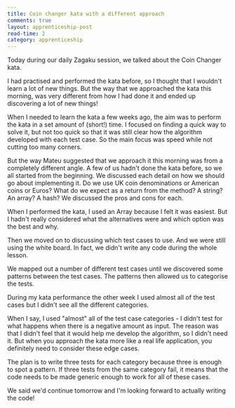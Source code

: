 ```yaml
---
title: Coin changer kata with a different approach
comments: true
layout: apprenticeship-post
read-time: 2
category: apprenticeship
---
```


Today during our daily Zagaku session, we talked about the Coin Changer kata.

<!--break-->

I had practised and performed the kata before, so I thought that I wouldn't learn a lot of new things. But the way that we approached the kata this morning, was very different from how I had done it and ended up discovering a lot of new things!

When I needed to learn the kata a few weeks ago, the aim was to perform the kata in a set amount of (short!) time. I focused on finding a quick way to solve it, but not too quick so that it was still clear how the algorithm developed with each test case. So the main focus was speed while not cutting too many corners. 

But the way Mateu suggested that we approach it this morning was from a completely different angle. A few of us hadn't done the kata before, so we all started from the beginning. We discussed each detail on how we should go about implementing it. Do we use UK coin denominations or American coins or Euros? What do we expect as a return from the method? A string? An array? A hash? We discussed the pros and cons for each. 

When I performed the kata, I used an Array because I felt it was easiest. But I hadn't really considered what the alternatives were and which option was the best and why.

Then we moved on to discussing which test cases to use. And we were still using the white board. In fact, we didn't write any code during the whole lesson. 

We mapped out a number of different test cases until we discovered some patterns between the test cases. The patterns then allowed us to categorise the tests. 

During my kata performance the other week I used almost all of the test cases but I didn't see all the different categories. 

When I say, I used "almost" all of the test case categories - I didn't test for what happens when there is a negative amount as input. The reason was that I didn't feel that it would help me develop the algorithm, so I didn't need it. But when you approach the kata more like a real life application, you definitely need to consider these edge cases.

The plan is to write three tests for each category because three is enough to spot a pattern. If three tests from the same category fail, it means that the code needs to be made generic enough to work for all of these cases.

We said we'd continue tomorrow and I'm looking forward to actually writing the code!


